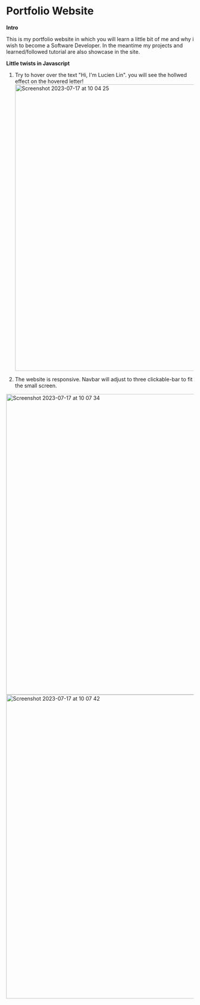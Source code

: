 # Portfolio Website 

**Intro**

This is my portfolio website in which you will learn a little bit of me and why i wish to become a Software Developer. In the meantime my projects and learned/followed tutorial are also showcase in the site. 

**Little twists in Javascript**
1. Try to hover over the text "Hi, I'm Lucien Lin". you will see the hollwed effect on the hovered letter!
   <img width="768" alt="Screenshot 2023-07-17 at 10 04 25" src="https://github.com/Luciensday/luciensday.github.io/assets/128807685/9aac31ee-8f59-4e01-935d-38437529f3fb">

3. The website is responsive.  Navbar will adjust to three clickable-bar to fit the small screen.
<img width="806" alt="Screenshot 2023-07-17 at 10 07 34" src="https://github.com/Luciensday/luciensday.github.io/assets/128807685/6f9b4396-ace0-4d4a-8ac4-3f8fec0a577e">

<img width="815" alt="Screenshot 2023-07-17 at 10 07 42" src="https://github.com/Luciensday/luciensday.github.io/assets/128807685/0606d3ff-8077-4e0f-9169-eae16a60bf03">
